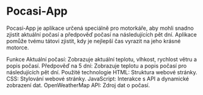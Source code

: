# Pocasi-App
Pocasi-App je aplikace určená speciálně pro motorkáře, aby mohli snadno zjistit aktuální počasí a předpověď počasí na následujících pět dní. Aplikace pomůže tvému tátovi zjistit, kdy je nejlepší čas vyrazit na jeho krásné motorce.

Funkce
Aktuální počasí: Zobrazuje aktuální teplotu, vlhkost, rychlost větru a popis počasí.
Předpověď na 5 dní: Zobrazuje teplotu a popis počasí pro následujících pět dní.
Použité technologie
HTML: Struktura webové stránky.
CSS: Stylování webové stránky.
JavaScript: Interakce s API a dynamické zobrazení dat.
OpenWeatherMap API: Zdroj dat o počasí.
